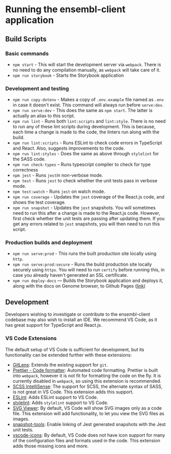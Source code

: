 # Running the ensembl-client application

## Build Scripts

### Basic commands
- `npm start` - This will start the development server via `webpack`. There is no need to do any compilation manually, as `webpack` will take care of it.
- `npm run storybook` - Starts the Storybook application

### Development and testing
- `npm run copy-dotenv` - Makes a copy of `.env.example` file named as `.env` in case it doesn't exist. This command will always run before `serve:dev`.
- `npm run serve:dev` - This does the same as `npm start`. The latter is actually an alias to this script.
- `npm run lint` - Runs both `lint:scripts` and `lint:style`. There is no need to run any of these lint scripts during development. This is because, each time a change is made to the code, the linters run along with the build.
- `npm run lint:scripts` - Runs ESLint to check code errors in TypeScript and React. Also, suggests improvements to the code.
- `npm run lint:styles` - Does the same as above through `stylelint` for the SASS code.
- `npm run check-types` – Runs typescript compiler to check for type correctness
- `npm jest` - Runs `jest`in non-verbose mode.
- `npm test` - Runs `jest` to check whether the unit tests pass in verbose mode.
- `npm test:watch` - Runs `jest` on watch mode.
- `npm run coverage` - Updates the `jest` coverage of the React.js code, and shows the test coverage.
- `npm run snapshot` - Updates the `jest` snapshots. You will sometimes need to run this after a change is made to the React.js code. However, first check whether the unit tests are passing after updating them. If you get any errors related to `jest` snapshots, you will then need to run this script.

### Production builds and deployment
- `npm run serve:prod` - This runs the built production site locally using `http`.
- `npm run serve:prod:secure` - Runs the build production site locally securely using `https`. You will need to run `certify` before running this, in case you already haven't generated an SSL certificate.
- `npm run deploy-docs` — Builds the Storybook application and deploys it, along with the docs on Genome browser, to Github Pages ([link](https://ensembl.github.io/ensembl-client))

## Development

Developers wishing to investigate or contribute to the ensembl-client codebase may also wish to install an IDE. We recommend VS Code, as it has great support for TypeScript and React.js.

### VS Code Extensions

The default setup of VS Code is sufficient for development, but its functionality can be extended further with these extensions:

- [GitLens](https://marketplace.visualstudio.com/items?itemName=eamodio.gitlens): Extends the existing support for `git`.
- [Prettier - Code formatter](https://marketplace.visualstudio.com/items?itemName=esbenp.prettier-vscode): Automated code formatting. Prettier is built into `webpack`, however it is not fit for formatting the code on the fly. It is currently disabled in `webpack`, so using this extension is recommended.
- [SCSS IntelliSense](https://marketplace.visualstudio.com/items?itemName=mrmlnc.vscode-scss): The support for SCSS, the alternate syntax of SASS, is not great in VS Code. This extension adds this support.
- [ESLint](https://marketplace.visualstudio.com/items?itemName=dbaeumer.vscode-eslint): Adds ESLint support to VS Code.
- [stylelint](https://marketplace.visualstudio.com/items?itemName=shinnn.stylelint): Adds `stylelint` support to VS Code.
- [SVG Viewer](https://marketplace.visualstudio.com/items?itemName=cssho.vscode-svgviewer): By default, VS Code will show SVG images only as a code file. This extension will add functionality, to let you view the SVG files as images.
- [snapshot-tools](https://marketplace.visualstudio.com/items?itemName=asvetliakov.snapshot-tools): Enable linking of Jest generated snapshots with the Jest unit tests.
- [vscode-icons](https://marketplace.visualstudio.com/items?itemName=robertohuertasm.vscode-icons): By default, VS Code does not have icon support for many of the configuration files and formats used in the code. This extension adds those missing icons and more.
